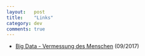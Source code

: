 ```yaml
---
layout:   post
title:    "Links"
category: dev
comments: true
---
```



* [Big Data - Vermessung des Menschen](http://www1.wdr.de/radio/wdr5/sendungen/philosophisches-radio/rainer-muehlhoff-100.html) (09/2017)
